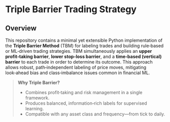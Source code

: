 # Triple Barrier Trading Strategy

## Overview

This repository contains a minimal yet extensible Python implementation of the **Triple Barrier Method** (TBM) for labeling trades and building rule‑based or ML‑driven trading strategies. TBM simultaneously applies an **upper profit‑taking barrier**, **lower stop‑loss barrier**, and a **time‑based (vertical) barrier** to each trade in order to determine its outcome. This approach allows robust, path‑independent labeling of price moves, mitigating look‑ahead bias and class‑imbalance issues common in financial ML.

> **Why Triple Barrier?**
>
> * Combines profit‑taking and risk management in a single framework.
> * Produces balanced, information‑rich labels for supervised learning.
> * Compatible with any asset class and frequency—from tick to daily.
